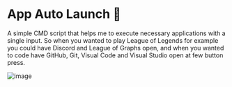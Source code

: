 # App Auto Launch :rocket:

A simple CMD script that helps me to execute necessary applications with a single input. So when you wanted to play League of Legends for example you could have Discord and League of Graphs open, and when you wanted to code have GitHub, Git, Visual Code and Visual Studio open at few button press.

![image](https://github.com/monambike/app-auto-launch/assets/35270174/0c785531-af36-49d2-8da6-574a035e9bd8)
